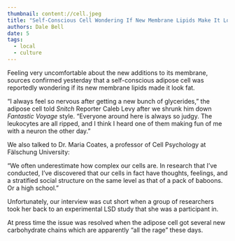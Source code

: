 ```yaml
---
thumbnail: content://cell.jpeg
title: "Self-Conscious Cell Wondering If New Membrane Lipids Make It Look Fat"
authors: Dale Bell
date: 5
tags:
  - local
  - culture
---
```


Feeling very uncomfortable about the new additions to its membrane, sources confirmed yesterday that a self-conscious adipose cell was reportedly wondering if its new membrane lipids made it look fat. 

“I always feel so nervous after getting a new bunch of glycerides,” the adipose cell told *Snitch* Reporter Caleb Levy after we shrunk him down *Fantastic Voyage* style. “Everyone around here is always so judgy. The leukocytes are all ripped, and I think I heard one of them making fun of me with a neuron the other day.”

We also talked to Dr. Maria Coates, a professor of Cell Psychology at Fälschung University:

“We often underestimate how complex our cells are. In research that I’ve conducted, I’ve discovered that our cells in fact have thoughts, feelings, and a stratified social structure on the same level as that of a pack of baboons. Or a high school.”

Unfortunately, our interview was cut short when a group of researchers took her back to an experimental LSD study that she was a participant in.

At press time the issue was resolved when the adipose cell got several new carbohydrate chains which are apparently “all the rage” these days. 